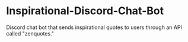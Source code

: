 # Inspirational-Discord-Chat-Bot
Discord chat bot that sends inspirational quotes to users through an API called "zenquotes." 
